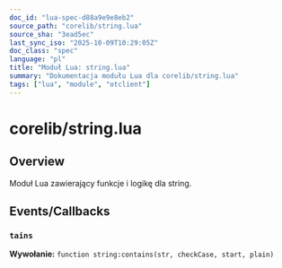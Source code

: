 ```yaml
---
doc_id: "lua-spec-d88a9e9e8eb2"
source_path: "corelib/string.lua"
source_sha: "3ead5ec"
last_sync_iso: "2025-10-09T10:29:05Z"
doc_class: "spec"
language: "pl"
title: "Moduł Lua: string.lua"
summary: "Dokumentacja modułu Lua dla corelib/string.lua"
tags: ["lua", "module", "otclient"]
---
```


# corelib/string.lua

## Overview

Moduł Lua zawierający funkcje i logikę dla string.

## Events/Callbacks

### `tains`

**Wywołanie:** `function string:contains(str, checkCase, start, plain)`
